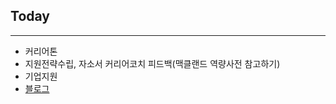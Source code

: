 ## Today

---

- 커리어톤
- 지원전략수립, 자소서 커리어코치 피드백(맥클랜드 역량사전 참고하기)
- 기업지원
- [블로그](https://velog.io/@yeahzzl/%EA%B8%B0%EC%88%A0%EB%A9%B4%EC%A0%91-%EC%A7%88%EB%AC%B8%EC%A0%95%EB%A6%AC)
